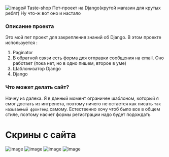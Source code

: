 ![image](https://github.com/iPROJEKT/Taste-shop/assets/108357574/1923a0da-c933-4705-a4dc-40d1f1f5c4b9)# Taste-shop
Пет-проект на Django(крутой магазин для крутых ребят)
Ну что-ж вот оно и настало

### Описание проекта

Это мой пет проект для закрепления знаний об Django. В этом проекте используется :
1) Paginator
2) В обратной связи есть форма для отправки сообщения на email. Оно работает (пока нет, но в одно пишем, второе в уме)
3) Шаблонизатор Django
4) Django


### Что может делать сайт?
Начну из далека. Я в данный момент ограничен шаблоном, который я смог достать из интренета, поэтому ничего не остается как писать `так называемый фронтенд` самому.
Естественно хочу чтоб было все в общем стиле, поэтому насчет формы регистрации надо будет подождать


# Скрины с сайта
![image](https://github.com/iPROJEKT/Taste-shop/assets/108357574/f4400446-dd86-42d3-acb3-b950286ff3ec)
![image](https://github.com/iPROJEKT/Taste-shop/assets/108357574/49b0d2fd-a277-4b83-83e5-c61cfc4cf05f)
![image](https://github.com/iPROJEKT/Taste-shop/assets/108357574/cce981ae-2378-4c00-a079-c7c795a10ba3)
![image](https://github.com/iPROJEKT/Taste-shop/assets/108357574/7b9d926d-4c4c-4b16-97f7-e4bbe3e12476)




